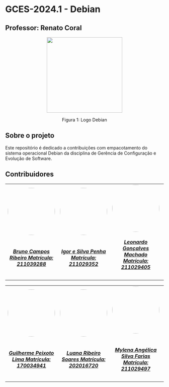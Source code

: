 # GCES-2024.1 - Debian
## Professor: Renato Coral

<div align="center">
    <img src="https://encrypted-tbn0.gstatic.com/images?q=tbn:ANd9GcQs0pzgvmH8ZBiHMzUpXBGO5QRp1SVF0T7jWA&s" style="width:25vw"/>
    <p> Figura 1: Logo Debian</p> 
</div>

## Sobre o projeto
   Este repositório é dedicado a contribuições com empacotamento do sistema operacional Debian da disciplina de Gerência de Configuração e Evolução de Software.

## Contribuidores
<center>
<table style="margin-left: auto; margin-right: auto;">
    <tr>
        <td align="center">
            <a href="https://github.com/BrunoRiibeiro">
                <img style="border-radius: 50%;" src="https://github.com/BrunoRiibeiro.png" width="150px;"/>
                <h5 class="text-center"> <br> Bruno Campos Ribeiro Matrícula: 211039288 </h5>
            </a>
        </td>
      <td align="center">
            <a href="https://github.com/igorpenhaa">
                <img style="border-radius: 50%;" src="https://github.com/igorpenhaa.png" width="150px;"/>
                <h5 class="text-center"> <br> Igor e Silva Penha Matrícula: 211029352 </h5>
            </a>
        </td>
        <td align="center">
            <a href="https://github.com/leonardogonmac">
                <img style="border-radius: 50%;" src="https://github.com/leonardogonmac.png" width="150px;"/>
                <h5 class="text-center">Leonardo Gonçalves Machado <br> Matrícula: 211029405 </h5>
            </a>
        </td>
        <td align="center">
            <a href="https://github.com/analuizargds">
                <img style="border-radius: 50%;" src="https://github.com/analuizargds.png" width="150px;"/>
                <h5 class="text-center"> <br> Ana Luiza Rodrigues da Silva Matrícula: 211030676 </h5>
            </a>
        </td>
        <td align="center">
            <a href="https://github.com/Hellen159">
                <img style="border-radius: 50%;" src="https://github.com/Hellen159.png" width="150px;"/>
                <h5 class="text-center"> <br> Hellen Fernando Mendonça de Faria Matrícula: 202016480 </h5>
            </a>
        </td>
      <td align="center">
            <a href="https://github.com/santosm46">
                <img style="border-radius: 50%;" src="https://github.com/santosm46.png" width="150px;"/>
                <h5 class="text-center"> <br> Marcelo Araujo dos Santos Matrícula: 160035481 </h5>
            </a>
        </td>
    </tr>
</table>
<table style="margin-left: auto; margin-right: auto;">
    <tr>
        <td align="center">
            <a href="https://github.com/guipeeix7">
                <img style="border-radius: 50%;" src="https://github.com/guipeeix7.png" width="150px;"/>
                <h5 class="text-center"> <br> Guilherme Peixoto Lima Matrícula: 170034941 </h5>
            </a>
        </td>
        <td align="center">
            <a href="https://github.com/luanasoares0901">
                <img style="border-radius: 50%;" src="https://github.com/luanasoares0901.png" width="150px;"/>
                <h5 class="text-center"> <br> Luana Ribeiro Soares Matrícula: 202016720 </h5>
            </a>
        </td>
      <td align="center">
            <a href="https://github.com/Mylena-angelica">
                <img style="border-radius: 50%;" src="https://github.com/Mylena-angelica.png" width="150px;"/>
                <h5 class="text-center"> <br> Mylena Angélica Silva Farias Matrícula: 211029497 </h5>
            </a>
        </td>
      <td align="center">
            <a href="https://github.com/HenriPucci">
                <img style="border-radius: 50%;" src="https://github.com/HenriPucci.png" width="150px;"/>
                <h5 class="text-center"> <br> Henrique Pucci da Silva Pinto Matrícula: 202016506 </h5>
            </a>
        </td>
      <td align="center">
            <a href="https://github.com/ingridSCarvalho">
                <img style="border-radius: 50%;" src="https://github.com/ingridSCarvalho.png" width="150px;"/>
                <h5 class="text-center"> <br> Ingrid da Silva Carvalho Matrícula: 190029731 </h5>
            </a>
        </td>
      <td align="center">
        <a href="https://github.com/Jvsoutomaior">
            <img style="border-radius: 50%;" src="https://github.com/Jvsoutomaior.png" width="150px;"/>
            <h5 class="text-center"> <br> João Vítor Motta Souto Maior Matrícula: 200020927 </h5>
        </a>
    </td>
</table>